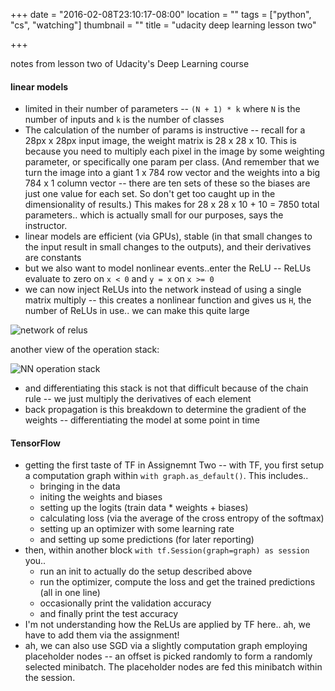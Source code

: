 +++
date = "2016-02-08T23:10:17-08:00"
location = ""
tags = ["python", "cs", "watching"]
thumbnail = ""
title = "udacity deep learning lesson two"

+++

notes from lesson two of Udacity's Deep Learning course

<!--more-->

#### linear models
* limited in their number of parameters --
`(N + 1) * k` where `N` is the number of inputs and `k` is the number of classes
* The calculation of the number of params is instructive --
recall for a 28px x 28px input image, the weight matrix is 28 x 28 x 10.
This is because you need to multiply each pixel in the image by some weighting parameter,
or specifically one param per class.
(And remember that we turn the image into a giant 1 x 784 row vector
and the weights into a big 784 x 1 column vector --
there are ten sets of these so the biases are just one value for each set.
So don't get too caught up in the dimensionality of results.)
This makes for 28 x 28 x 10 + 10 = 7850 total parameters..
which is actually small for our purposes, says the instructor.
* linear models are efficient (via GPUs),
stable (in that small changes to the input result in small changes to the outputs),
and their derivatives are constants
* but we also want to model nonlinear events..enter the ReLU --
ReLUs evaluate to zero on `x < 0` and `y = x` on `x >= 0`
* we can now inject ReLUs into the network instead of using a single matrix multiply --
this creates a nonlinear function
and gives us `H`, the number of ReLUs in use.. we can make this quite large

![network of relus](/img/network-of-relus.png)

another view of the operation stack:

![NN operation stack](/img/nn-operation-stack.png)

* and differentiating this stack is not that difficult because of the chain rule --
we just multiply the derivatives of each element
* back propagation is this breakdown to determine the gradient of the weights --
differentiating the model at some point in time


#### TensorFlow

* getting the first taste of TF in Assignemnt Two --
with TF, you first setup a computation graph within `with graph.as_default()`.
This includes..
  * bringing in the data
  * initing the weights and biases
  * setting up the logits (train data * weights + biases)
  * calculating loss (via the average of the cross entropy of the softmax)
  * setting up an optimizer with some learning rate
  * and setting up some predictions (for later reporting)
* then, within another block `with tf.Session(graph=graph) as session` you..
  * run an init to actually do the setup described above
  * run the optimizer, compute the loss and get the trained predictions (all in one line)
  * occasionally print the validation accuracy
  * and finally print the test accuracy
* I'm not understanding how the ReLUs are applied by TF here..
ah, we have to add them via the assignment!
* ah, we can also use SGD via a slightly computation graph employing placeholder nodes --
an offset is picked randomly to form a randomly selected minibatch.
The placeholder nodes are fed this minibatch within the session.
